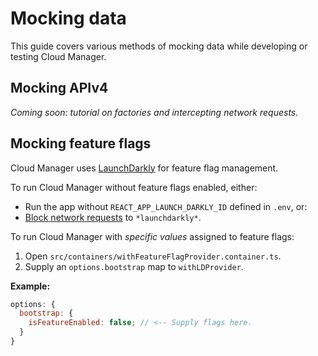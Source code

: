 # Mocking data

This guide covers various methods of mocking data while developing or testing Cloud Manager.

## Mocking APIv4

_Coming soon: tutorial on factories and intercepting network requests._

## Mocking feature flags

Cloud Manager uses [LaunchDarkly](https://github.com/launchdarkly/react-client-sdk) for feature flag management.

To run Cloud Manager without feature flags enabled, either:

- Run the app without `REACT_APP_LAUNCH_DARKLY_ID` defined in `.env`, or:
- [Block network requests](https://developers.google.com/web/updates/2017/04/devtools-release-notes#block-requests) to `*launchdarkly*`.

To run Cloud Manager with _specific values_ assigned to feature flags:

1. Open `src/containers/withFeatureFlagProvider.container.ts`.
2. Supply an `options.bootstrap` map to `withLDProvider`.

**Example:**

```js
options: {
  bootstrap: {
    isFeatureEnabled: false; // <-- Supply flags here.
  }
}
```
